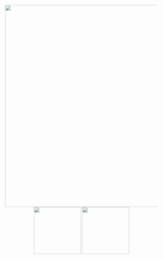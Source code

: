 <div align="center">
  <img width="665px" src="http://github-profile-summary-cards.vercel.app/api/cards/profile-details?username=jessicaarq&theme=radical"/> 
<div>
<div align="center" style="padding: 0px">
  <img height="155em" src="http://github-profile-summary-cards.vercel.app/api/cards/repos-per-language?username=jessicaarq&theme=radical"/> 
  <img height="155em" src="https://github-readme-streak-stats.herokuapp.com/?user=jessicaarq&theme=radical&hide_border=true"/>
<div>
